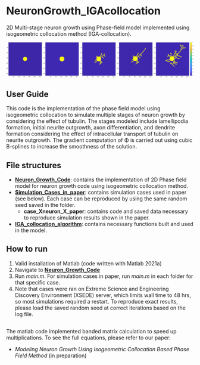 # NeuronGrowth_IGAcollocation
2D Multi-stage neuron growth using Phase-field model implemented using isogeometric collocation method (IGA-collocation).

![Neuron Growth Stages](./Neuron_Growth_Figures/Simulation_stages.png)

## User Guide
This code is the implementation of the phase field model using isogeometric collocation to simulate multiple stages of neuron growth by considering the effect of tubulin. The stages modeled include lamellipodia formation, initial neurite outgrowth, axon differentiation, and dendrite formation considering the effect of intracellular transport of tubulin on neurite outgrowth. The gradient computation of Φ is carried out using cubic B-splines to increase the smoothness of the solution.

## File structures
- **[Neuron_Growth_Code](https://github.com/CMU-CBML/NeuronGrowth_IGAcollocation/tree/main/Neuron_Growth_Code)**: contains the implementation of 2D Phase field model for neuron growth code using isogeometric collocation method.
- **[Simulation_Cases_in_paper](https://github.com/CMU-CBML/NeuronGrowth_IGAcollocation/tree/main/Simulation_Cases_in_paper)**: contains simulation cases used in paper (see below). Each case can be reproduced by using the same random seed saved in the folder.
	- **case_Xneuron_X_paper**: contains code and saved data necessary to reproduce simulation results shown in the paper.
- **[IGA_collocation_algorithm](https://github.com/CMU-CBML/NeuronGrowth_IGAcollocation/tree/main/IGA_collocation_algorithm)**: contains necessary functions built and used in the model.


## How to run
1. Valid installation of Matlab (code written with Matlab 2021a)
2. Navigate to **[Neuron_Growth_Code](https://github.com/CMU-CBML/NeuronGrowth_IGAcollocation/tree/main/Neuron_Growth_Code)**
3. Run *main.m*. For simulation cases in paper, run *main.m* in each folder for that specific case.
4. Note that cases were ran on Extreme Science and Engineering Discovery Environment (XSEDE) server, which limits wall time to 48 hrs, so most simulations required a restart. To reproduce exact results, please load the saved random seed at correct iterations based on the log file.

## 
The matlab code implemented banded matrix calculation to speed up multiplications. To see the full equations, please refer to our paper:
- *Modeling Neuron Growth Using Isogeometric Collocation Based Phase Field Method* (in preparation)
